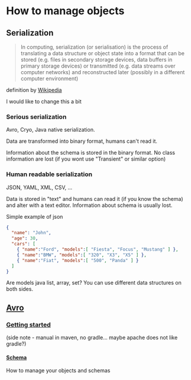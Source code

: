 # How to manage objects

## Serialization
> In computing, serialization (or serialisation) is the process of translating a data structure or object state into a format that can be stored (e.g. files in secondary storage devices, data buffers in primary storage devices) or transmitted (e.g. data streams over computer networks) and reconstructed later (possibly in a different computer environment)

definition by [Wikipedia](https://en.wikipedia.org/wiki/Serialization) 

I would like to change this a bit 

### Serious serialization
Avro, Cryo, Java native serialization.

Data are transformed into binary format, humans can't read it.

Information about the schema is stored in the binary format. No class information are lost (if you wont use "Transient" or similar option)

### Human readable serialization
JSON, YAML, XML, CSV, ...

Data is stored in "text" and humans can read it (if you know the schema) and alter with a text editor.
Information about schema is usually lost.

Simple example of json

```json
{
  "name": "John",
  "age": 30,
  "cars": [
    { "name":"Ford", "models":[ "Fiesta", "Focus", "Mustang" ] },
    { "name":"BMW", "models":[ "320", "X3", "X5" ] },
    { "name":"Fiat", "models":[ "500", "Panda" ] }
  ]
}
```

Are models java list, array, set? You can use different data structures on both sides. 


## [Avro](https://avro.apache.org/)
### [Getting started](https://avro.apache.org/docs/1.11.1/getting-started-java/)
(side note - manual in maven, no gradle... maybe apache does not like gradle?)



#### [Schema](https://avro.apache.org/docs/1.11.1/spec.html#schemas)


How to manage your objects and schemas
